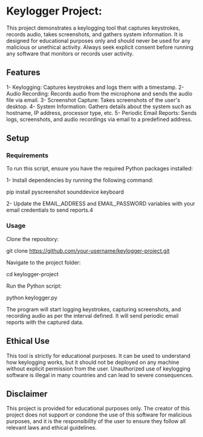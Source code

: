 # Keylogger Project: 

This project demonstrates a keylogging tool that captures keystrokes, records audio, takes screenshots, and gathers system information. It is designed for educational purposes only and should never be used for any malicious or unethical activity. Always seek explicit consent before running any software that monitors or records user activity.

## Features

  1- Keylogging: Captures keystrokes and logs them with a timestamp.
  2- Audio Recording: Records audio from the microphone and sends the audio file via email.
  3- Screenshot Capture: Takes screenshots of the user's desktop.
  4- System Information: Gathers details about the system such as hostname, IP address, processor type, etc.
  5- Periodic Email Reports: Sends logs, screenshots, and audio recordings via email to a predefined address.
## Setup

### Requirements

To run this script, ensure you have the required Python packages installed:


1- Install dependencies by running the following command:

pip install pyscreenshot sounddevice keyboard

2- Update the EMAIL_ADDRESS and EMAIL_PASSWORD variables with your email credentials to send reports.4

### Usage

Clone the repository:

git clone https://github.com/your-username/keylogger-project.git

Navigate to the project folder:

cd keylogger-project

Run the Python script:

python keylogger.py

The program will start logging keystrokes, capturing screenshots, and recording audio as per the interval defined. It will send periodic email reports with the captured data.

## Ethical Use

This tool is strictly for educational purposes. It can be used to understand how keylogging works, but it should not be deployed on any machine without explicit permission from the user. Unauthorized use of keylogging software is illegal in many countries and can lead to severe consequences.

## Disclaimer

This project is provided for educational purposes only. The creator of this project does not support or condone the use of this software for malicious purposes, and it is the responsibility of the user to ensure they follow all relevant laws and ethical guidelines.
